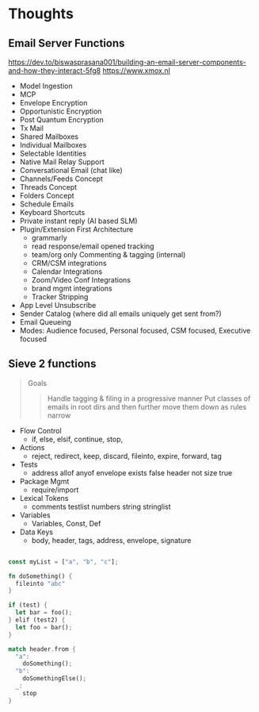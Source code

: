 # Thoughts

## Email Server Functions

https://dev.to/biswasprasana001/building-an-email-server-components-and-how-they-interact-5fg8
https://www.xmox.nl

- Model Ingestion
- MCP
- Envelope Encryption
- Opportunistic Encryption
- Post Quantum Encryption
- Tx Mail
- Shared Mailboxes
- Individual Mailboxes
- Selectable Identities
- Native Mail Relay Support
- Conversational Email (chat like)
- Channels/Feeds Concept
- Threads Concept
- Folders Concept
- Schedule Emails
- Keyboard Shortcuts
- Private instant reply (AI based SLM)
- Plugin/Extension First Architecture
  - grammarly
  - read response/email opened tracking
  - team/org only Commenting & tagging (internal)
  - CRM/CSM integrations
  - Calendar Integrations
  - Zoom/Video Conf Integrations
  - brand mgmt integrations
  - Tracker Stripping
- App Level Unsubscribe
- Sender Catalog (where did all emails uniquely get sent from?)
- Email Queueing
- Modes: Audience focused, Personal focused, CSM focused, Executive focused

## Sieve 2 functions

> Goals
> > Handle tagging & filing in a progressive manner
> > Put classes of emails in root dirs and then further move them down as rules narrow

- Flow Control
  - if, else, elsif, continue, stop, 
- Actions
  - reject, redirect, keep, discard, fileinto, expire, forward, tag
- Tests
  - address allof anyof envelope exists false header not size true
- Package Mgmt
  - require/import
- Lexical Tokens
  - comments testlist numbers string stringlist
- Variables
  - Variables, Const, Def
- Data Keys
  - body, header, tags, address, envelope, signature

```rust

const myList = ["a", "b", "c"];

fn doSomething() {
  fileinto "abc"
}

if (test) {
  let bar = foo();
} elif (test2) {
  let foo = bar();
}

match header.from {
  "a":
    doSomething();
  "b":
    doSomethingElse();
  _:
    stop
}
```
